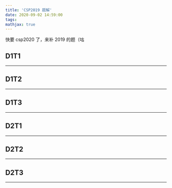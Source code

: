 ```yaml
---
title: 'CSP2019 题解'
date: 2020-09-02 14:59:00
tags: 
mathjax: true
---
```


快要 csp2020 了，来补 2019 的题（咕

## D1T1
-----

## D1T2
-----

## D1T3
-----

## D2T1
-----

## D2T2
-----

## D2T3
-----